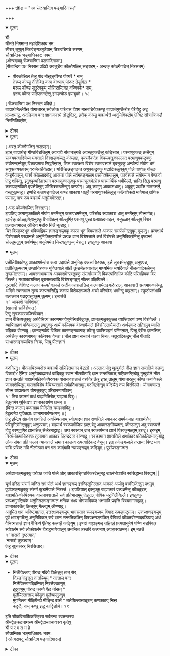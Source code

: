 +++
title = "१० सॆळत्रान्दिग पङ्गादिगारम्"

+++


<details open><summary>मूलम्</summary>

श्री:  
श्रीमते निगमान्त महादेशिकाय नम:  
सीरार् तूप्पुल् तिरुवेङ्गडमुडैयाऩ् तिरुवडिगळे सरणम्  
सौत्रान्तिक भङ्गाधिकार: नवम:  
[ऒऩ्बदावदु सॆळत्रान्दिग पङ्गादिगारम्]  
 [सॆत्रान्दिग पक्ष निरसऩ प्रदिज्ञै अवऩुडैय कॊळ्गैगळिऩ् सङ्ग्रहम् - अन्दक् कॊळ्गैगळिऩ् निरसऩम्)  
* पॊरुळॊऩ्ऱिल तॆऩ्ऱु पोद मॊऩ्ऱुङ्गॊण्ड पॊय्यरै * नाम्  
तॆरुळ् कॊण्डु तीर्त्तबिऩ् काण वॊण्णाप् पॊरुळ् तेडुगिऩ्ऱ *   
मरुळ् कॊण्ड सूदुरैक्कुम् सौत्तिरान्दिगऩ् वण्णिक्कै* नाम्,  
 इरुळ् कॊण्ड पाऴ्ङ्गिणऱॆऩ्ऱु इगऴ्न्दोड इयम्बुवमे। १८  
  
[ सॆळत्रान्दिग पक्ष निरसऩ प्रदिज्ञै ]  
बाह्यार्थमिल्लैयॆऩ्ऱ योगाचारऩ् सर्वलोक परिहास विषय माऩबडियैक्कण्डु बाह्यार्तमुण्डॆऩ्ऱॊरु पेरैयिट्टु अदु प्रत्यक्षमऩ्ऱु, अदडियाग वन्द ज्ञानाकारमे तोऱ्ऱुगिऱदु, इत्तैक् कॊण्डु बाह्यार्थत्तै अनुमिक्किऱोम् ऎऩ्गिऱ सौत्रान्तिकऩै निरसिक्किऱोम्
</details>



<details><summary>टीका</summary>

* (प-रै) पॊरुळ् ऒऩ्ऱु - वस्तुक्कळ् ऒऩ्ऱुम्, इलदु - इल्लै, ऎऩ्ऱु - ऎऩ्ऱुम्, पोदम् - ज्ञानम्, ऒऩ्ऱुम् - ऒऩ्ऱैयुमे, कॊण्ड - अङ्गीगरित्तवऩाऩ, पॊय्यरै - मित्यावादियाऩ योगासारऩै, नाम् - प्रमाणगदिगळै नऩ्ऱाग निरूबित्तिरुन्द नाम्, तॆरुळ् कॊण्डु-सम्यक्ज्ञानत्तैक् कारणमागक् कॊण्डु, तीर्त्त पिऩ् - निरागरित्त पिऱगु, काण वॊण्णा -प्रत्यक्षत्तिऩाल् अऱियमुडियाददाऩ पॊरुळ् - (पाह्य) वस्तुक्कळै, तेडुगिऩ्ऱ - ज्ञाऩत्तिल् उण्डागिऱ आगार पेदत्तैक् कॊण्डु, अऩुमिक्कवेण्डुम् ऎऩ्गिऱ, मरुळ् कॊण्ड - अज्ञाऩत्तैक् कॊण्ड, सूदु -कबडयुक्तिगळै, उरैक्कुम् - सॊल्लुगिऱ, सौत्तिरान्दिगऩ् - सॆळत्रान्दिगऩुडैय वण्णिक्कै - वर्णिप्पदै, नाम्, कीऴे ऒरु नाम्! ऎऩ्गिऱ पदमुम्, इङ्गु मऱुबडियुम् अन्दन्बदत्तैप् प्रयोगिप्पदऱ्कु पॊय्यरै नाम् ऎऩ्गिऱ इडत्तिल् परमदङ्गळै निरसिप्पदऱ्कुक् कारणमाऩ नल्ल प्रमाण तर्क्कङ्गळिऩाल् उण्डाक्कप्पट्ट नल्ल ज्ञाऩत्तैयुडैयवर् ऎऩ्बदैयुम् ' वण्णिक्कै ' नाम् ऎऩ्गिऱ इडत्तिल् परमदङ्गळैत् तूरत्तिलेये तळ्ळि विडुवदऱ्कुक् कारणमागिय अन्दन्द मदङ्गळिलुळ्ळ तोषङ्गळैयुम्, अवैगळ् अनर्त्तत्तै उण्डाक्कक् कूडियवैगळ् ऎऩ्बदैयुम् तॆरिन्दु कॊण्ड नाम् ऎऩ्गिऱ अर्त्तबेदम् उण्डागैयिऩाल् पुऩरुक्ति तोषमिल्लै, इरुळ् कॊण्ड - इरुट्टै अडैन्ददाऩ, पाऴुङ्गिणऱु- जलम् इल्लाद किणऱु, ऎऩ्ऱु - ऎऩ्ऱु तॆरिन्दु कॊण्डु, इगऴ्न्दु- अवैगळैत् तूरत्तिलेये विट्टु विट्टु, ओड - जऩङ्गळ् ओडुम् पडियाग, इयम्बुवम् - सॊल्लुवोम्।
</details>



<details open><summary>मूलम्</summary>

[ अवऩ् कॊळ्गैगळिऩ् सङ्ग्रहम् ]  
इवऩ् बाह्यार्थङ् गॊण्डविडत्तिलुम् अवयवि संधानङ्गळै अवस्तुक्कळॆऩ्ऱु कऴित्ताऩ्। परमाणुक्कळ् तऩ्ऩैयुम् सावयवत्वादिचेध्य भयत्ताले निरंशङ्गळॆऩ्ऱु कॊण्डाऩ्, कृत्स्नैकदेश विकल्पत्तुक्कल्लाद परमाणुक्कळुक्कु संयोगन्दऩ्ऩैयुम् विकल्पमात्र सिद्धमॆऩ्ऱाऩ्, सिल स्वलक्षण विशेष स्वभावत्ताले इवऱ्ऱुक्कु अन्योन्यं संयोग भ्रमं संयुक्तव्यवहारम् वरुमित्तऩैयॆऩ्ऱाऩ्। परिच्छिन्नङ्गळाऩ अणुक्कळुक्कु घटादिकळुक्कुप् पोले पार्श्वङ् गॊळ्ळ वेण्डुगैयालुम्, पार्श्वं कॊळ्ळादबोदु आकाशं पोले सर्वगतङ्गळाग प्रसंगिक्कैयालुम्, पार्श्वत्ताले संयोगमाग वेण्डावो ऎऩ्ऱु शंकित्तु, इदुक्कुप्परिहारमाग परमाणुक्कळुक्कु परमाणुत्वमॆऩ्ऱॊरु पारमार्थिक धर्ममिल्लै, भ्रान्ति सिद्ध परमाणु कलापङ्गळिले इयत्तैयॆऩ्ऱुम् परिच्छिन्नत्वमॆऩ्ऱुम् कण्डोम्। अदु काणुम् आकाशधातु। अदुवुम् प्रज्ञप्ति मात्रमत्तऩै, वस्तुभूतमऩ्ऱु। इप्पडि कलापङ्गळिल् कण्ड आकाश धातुवै परमाणुक्कळिलुङ् कल्पिक्किऱो मागैयाल् क्षणिक परमाणु मात्र रूप बाह्यार्थं अनुमेयमॆऩ्ऱाऩ्।  
  
( अक् कॊळ्गैगळिऩ् निरसऩम् ]  
इप्पडिप् परमाणुक्कळिले संयोग भ्रममॆऩ्ऱुम् कलापभ्रममॆऩ्ऱुम्, परिच्छेद रूपाकाश धातु भ्रममॆऩ्ऱुम् सॊऩ्ऩार्गळ्। इवऱ्ऱैक् कॊळ्ळुगिऱवऩुक्कु वैभाषिकऩ् सॊल्लुगिऱ परमाणु पुच्च प्रत्यक्षत्वमादल्, मऱ्ऱुळ्ळार् सॊल्लुम् स्थिर प्रत्यक्षत्वमादल् ऒऴिय मऱ्ऱॊरु निलै कूडादु।  
चिर विप्रकृष्टभूत भविष्यद्विषय ज्ञानङ्गळुक्कु कारण भूत विषयत्ताले आकार समर्पणमॆऩ्ऱदुवुम् कूडादु। प्रत्यक्षार्थ विशेषताले परज्ञानत्तै अनुमिक्किऱाप्पोले प्रत्यक्ष ज्ञान विशेषत्ताले अर्थ विशेषत्तै अनुमिक्किऱोमॆऩ्ऱु दृष्टान्तं सॊल्लुमदुवुम् सर्वार्थमुम् अनुमेयमॆऩ् किऱवऩुक्कुच् चेरादु। इवऩुक्कु आकाश
</details>



<details open><summary>मूलम्</summary>

प्रतीतियैक्कॊण्डु आकाशमॆऩ्ऱॊरु सत्व पदार्थत्तै अनुमिक् क्कलायिरुक्क, इत्तै तुच्छमॆऩ्ऱदुवुम् अनुपपन्न, प्रतीतितुल्यत्वम् उण्डायिरुक्क युक्तियाले ऒऩ्ऱै तुच्छमॆऩ्ऩप्पार्त्ताल् माध्यमिक मर्यादैयाले नीलत्वादिकळैयुम् तुच्छमॆऩ्ऩलाम्। आवरणाभावमात्रं आकाशमॆऩ्ऱवऩुक्कु संसर्गाभावादि विकल्पत्तिलॊरु कोटि परिग्रहिक्क विर किल्लै। मध्याकाशत्तिल् दूरासन्नत्वादि विशेषङ्गळुम् सॊल्ल वऴियिल्लै।  
दूरत्वादि विशिष्ट कलाप कल्पऩैगळाले अळीकान्तरालत्तिल् कल्पनाभेदङ्गळॆऩ्ऱाल्, आकाशत्तै सत्वमागक्कॊण्डु, अदिले स्वप्नज्ञान तुल्य कल्पनासिद्धि कलाप विशेषङ्गळाले अव्वो परिच्छेद भ्रममॆऩ्ऱु कट्टलाम्। स्फुटोपलंभादि बलालंबन पक्षद्वयत्तुक्कुम् तुल्यम्। इव्वर्थत्तै  
१ ' आकाशे चाविशेषत्'   
(आगाशे साविशेषात् )  
ऎऩ्ऱु सूत्रकारररुळिच्चॆय्दार्।  
ज्ञान वैचित्र्यत्तुक्कु अर्थवैचित्र्यं कारणमागवेणुमॆऩ्गिऱविदुक्कु, ज्ञानङ्गळुक्कुळ्ळ व्याप्तिग्रहणं पण्ण विरगिल्लै । व्याप्तिग्रहणं पण्णियल्लदु इवऩुक्कु अर्थं कल्पिक्क वॊण्णामैयाले (विरगिल्लामैयाले) अर्थङ्गळ् तऩ्ऩिलुम् व्याप्ति ग्रहिक्क वॊण्णादु। ज्ञानङ्गळैये विचित्र कारणङ्गळागक् कॊण्डु व्याप्तिग्रहणं पण्णिऩाल्, पिऩ्बु वेऱॊरु ज्ञानत्तिल् अर्थत्तैक् कारणमागक् कल्पिक्क वेण्डा। नील ज्ञान सन्तानं नडवा निऱ्क, चक्षुरादिकळुम् नील पीतादि साधारणङ्गळायिरा निऱ्क, पिऩ्बु पीतज्ञानं
</details>



<details><summary>टीका</summary>

१। सारी-स त् २-२- २३ आगासत्तिलुम् तुच्चत्वम् इल्लै। मऱ्ऱ वस्तुक्कळ् विषयत्तिल् पोलवे ज्ञाऩम् तुल्यमागिऱ पडियिऩाल्।
</details>



<details open><summary>मूलम्</summary>

वरुगिऱदु। पीतमायिरुप्पदॊरु बाह्यार्थं सन्निहितमागप् पॆऱ्ऱऩ्ऱो। अल्लाद पोदु मुऩ्बुबोले नील ज्ञान सन्ततिये नडन्दु विडादो? ऎऩ्गिऱ अनुमेयबाह्यारर्थ वादिक्कु स्वप्न नीलपीतादि ज्ञान सन्ततिकळ् माऱिवरुगिऱबोदु मुऩ्बुबोले नील ज्ञान सन्तति बाह्यार्थमऩ्ऱिक्केयिरुक्क वासनावशत्ताले वरुगिऱ तॆऩ्ऱु इवऩ् ताऩुम् योगाचारऩुम् कॊण्ड कणक्किले जाग्रदशैयिलुम् वासनाविशेष वैचित्र्यत्ताले सर्वप्रतिभासमुम् वरुगिऱदॆऩ्ऩुम् वऴियैत् तप्प विरगिल्लै। योगावचारऩ् सॊऩ्ऩ ग्राह्यलक्षण योगत्तुक्कुप् परिहारमागविवऩ्  
 १ ' भिन्न कालमं कथं ग्राह्यमितिचेत् ग्राह्यतां विदु:।  
 हेतुत्वमेव थुक्तिज्ञाः ज्ञानाकारार्पण क्षमम् ॥   
(पिऩ्ऩ कालम् कदम्ग्राह्य मिदिसेत् क्राह्यदांविदु:।  
 हेदुत्वमेव युक्तिज्ञा: ज्ञाऩागारार्बणक्षमम् ॥ )  
ऎऩ्ऱु इन्द्रिय संप्रयोग क्षणत्तिले अवस्थितमाय् स्वोत्पाद्द्य ज्ञान क्षणत्तिले स्वाकार समर्पकमाऩ बाह्यार्थत्तैप् पेरिडुगिऱोमॆऩ्ऱदुवुम् अनुपपन्नम्। बाह्यार्थं स्वरूपमॊऴिय इवऩ् वेऱु आकारङ्गॊळ्ळाऩ्, कॊण्डालुम् अदु स्वाश्र्यत्तै विट्टु वरप्पुगुगिऱ ज्ञानत्तिल् सॆऩ्ऱेऱमाट्टादु। अर्थ स्वरूपन् दाऩ् स्वकार्यमाऩ ज्ञानं पिऱक्कुमळवुम् इरादु। इरण्डुम् निरर्धर्मकमायिरुक्क तुल्यमाऩ आकारं पिऱन्ददॆऩ्ऩ वॊण्णादु। स्वच्छमाऩ ज्ञानत्तिले अर्थाकारं प्रतिफलितमॆऩ्ऩुम्बोदु लोक संमत प्रति फलन न्यायत्ताले समान कालत्व रूपत्वादिकळ् वेणुम्। इत् तर्कङ्गळाले तप्ताय: पिण्ट माष राशि प्रविष्ट मषि नीलोत्पल वन गत कादंबादि न्यायङ्गळुम् कऴियुम्। पूर्वापरङ्गळाऩ
</details>



<details><summary>टीका</summary>

१। वेऱु कालत्तिल् इरुक्कुम् वस्तुक्कळ् ऎप्पडि अऱियप्पडुम्? ऎऩिल् युक्तियै अऱिन्दवर्गळ् ज्ञाऩत्तिल् तऩ्ऩुडैय आगारत्तैक् कॊडुप्पदऱ्कुत् तक्कदाऩ कारणमायिरुक्कैयैये अऱियप् पट्टिरुक्कैयाग अऱिन्दार्गळ्।
</details>



<details open><summary>मूलम्</summary>

अर्थज्ञानङ्गळुक्कु परोक्त जाति पोले ओर् आकारङ्गिडक्किऱदॆऩ्ऩुमदु उपलंभोपपत्ति स्वसिद्धान्त विरुद्धम् ||  
  
चूर्ण हरिद्रा संसर्ग जनित रागं पोले अर्थ ज्ञानङ्गळ् इरण्डिलुमिल्लाद आकारं अप्पोदु वरुगिऱदॆऩ्ऩुम् पक्षमुम् पूर्वापरङ्गळुक्कु संसर्गं कूडामैयाले निरस्तं । इप्पडियाल् इवऩुक्कु बाह्याकारं प्रत्यक्षमॆऩ्ऱु कॊळ्ळुदल् बाह्यमऩ्ऱिक्केयिरुक्क वासनावशत्ताले सर्व प्रतिभासमुम् ऎऩ्ऩुदल् पोक्कि मऱुनिलैयिल्लै। इवऩुक्कु प्रत्यक्षमुमऩ्ऱिक्के अनुमितङ्गङ्गळाऩ क्षणिक भक्ष्य भोगयादिकळ् भक्षणादि प्रवृत्ति विषयमागमाट्टादु। ज्ञानाकारत्तैत् तिऩ्ऩवुम् मॆल्लवुम् ऒण्णादु।  
अनुमित क्षणं अनिष्टमाऩाल् उत्तरक्षणङ्गळुम् भागसंतान रूपङ्गळाय् विषाद रूपङ्गळुमाम्। उत्तरक्षणङ्गळुम् पूर्व क्षणङ्गळॆऩ्ऱु अनुमिक्किल् सर्व ज्ञान सन्ततिकळिऩ् विषयक्षणङ्गळिल् वैचित्र्यं कॊळ्ळवॊण्णादबडियाय् अर्थ वैचित्र्यत्ताले ज्ञान वैचित्र्यं ऎऩ्गिऱ कल्पऩै कऴियुम्। इप्पक्षं बाह्यङ्गळ् तऩ्ऩिले प्रत्यक्षानुमेयं पण्णि नडक्किऱ स्वोपलंभ सर्व लोकोपलंभ विरुद्धमागैयालुम् अनन्वित त्रस्तरि कल्पमाय् अपहास्यतमम्। इम् मतत्तै  
१ 'नासतो दृष्टत्वात्'  
'नासदो त्रुष्टत्वात् '   
ऎऩ्ऱु सूत्रकारर् निरसित्तार्।
</details>



<details><summary>टीका</summary>

१। सारीरग-सत् २।२।२५ इल्लाद वस्तुविऱ्कुत् तऩ्ऩुडैय आगारत्तै ज्ञाऩत्तिल् समर्प्पिप्पदु (काट्टि कॊडुप्पदु) सम्बविक्कादु, इल्लाद वस्तुविऩ् आगारम् मऱ्ऱॊऩ्ऱिल् तोऩ्ऱुगिऱदॆऩ्बदु लोगत्तिल् काणप्पडामैयिऩाल्।
</details>



<details open><summary>मूलम्</summary>

* निलैयिल्लाप् पॊरुळ् मदियै विळैत्तुत् ताऩ् सेर्  
 निऱङ्गॊडुत्तुत् ताऩऴियुम् * तऩ्ऩाल् वन्द  
निलैयिल्लामदिदऩ्ऩिल् निऱत्तैक्काणुम्  
इदुगाणुम् पॊरुळ् काण्गै ऎऩ्ऱ नीसऩ् *  
मुलैयिल्लात्ताय् कॊडुत्त मुलैप्पालुण्णुम्  
मुगमिल्ला मॊऴियॆऩवे मॊऴिन्द वार्त्तै * तलैयिल्लात्ताळूरुम् कणक्काय् निऩ्ऱ  
कट्टळै, नाम् कण्डु इऩ्ऱु काट्टिऩोमे। १९  
  
इति श्रीकवितार्किकसिंहस्य सर्वतन्त्र स्वतन्त्रस्य  
श्रीमद्वेङ्कटनाथस्य श्रीमद्वेदान्ताचार्यस्य कृतेषु  
श्री प र म त भ हे  
सौत्रान्तिक भङ्गाधिकार: नवम:  
( ऒऩ्बदावदु सौत्रान्दिग पङ्गादिगारम्)
</details>



<details><summary>टीका</summary>

* (प-रै) निलै - निलैत्तिरुक्कै, इल्ला- इल्लाददाऩ, पॊरुळ् - वॆळियिल् इरुक्कुम् वस्तु, मदियै -पुत्तियै, विळैत्तु - उण्डाक्कि, ताऩ् सेर् - ताऩ् अडैन्दिरुक्किऱ, निऱम्- आगारत्तै, (रूबत्तै) अऩ्ऱिक्के, निऱम् ऎऩ्बदु कऱुप्पु, मञ्जळ् मुदलिय वर्णत्तैच् चॊल्लि, अत्ताल् आगारत्तै उबलक्षक्किऱदागवुमाम्। कॊडुत्तु, ताऩ्, अऴियुम् - नसित्तु विडुम्, तऩ्ऩाल् वन्द- उण्डाक्कप्पट्ट निलैयिल्ला – ऒरु क्षणत्तिऱ्कु मेल् इरुक्काद, मदित् तऩ्ऩिल् - तऩ्ऩिडत्तिल् इरुक्कुम्, निऱत्तै-आगारत्तै, काणुम् - पार्क्कुम्, इदुगाणुम्। इदुवे, पॊरुळ् काण्गै - वस्तुक्कळैप् पऱ्ऱिय प्रत्यक्षम्, ऎऩ्ऱ- ऎऩ्ऱु सॊल्लुगिऱ , नीसऩ् - नीसऩाऩ सॆळत्रान्दिगऩुडैय, इदु मेल् 'कट्टळै' ऎऩ्बदुडऩ् अन्वयिक्किऱदु, मुलैयिल्ला- स्तनम् इल्लाद, ताय्-। तायार्, कॊडुत्त, मुलैप्पालुण्णुम्- स्तन्यबाऩम् पण्णुगिऱ, मुगमिल्ला- मुगम् इल्लामले सॊल्लप्पडुम् मॊऴि वार्त्तै (ऎऩवे) ऎऩ्ऱु, इदु, मेल्, "ऎऩ्ऱ' ऎऩ्बदुडऩ् अन्वयिक्किऱदु, मॊऴिन्द वार्त्तै- सॊल्लप् पडुगिऱ वार्त्तै , तलै इल्ला-तलै मुदलिय मऱ्ऱ अवयङ्गळिल्लाद, ताळ् - पादमाऩदु। ऊरुम् कणक्काय् - ऊरुम् प्रगारमाय्, निऩ्ऱ- इरुक्किऱ, कट्टळै- प्रगारत्तै (कल्बऩैयै ऎऩ्ऱबडि) नाम् इऩ्ऱु, कण्डु, काट्टिऩोम्-ऎल्लोरुम् अऱियुम्बडि उबदेसित्तोम्।
</details>

